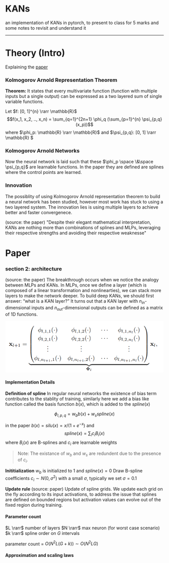 # KANs
an implementation of KANs in pytorch, to present to class for 5 marks and some notes to revisit and understand it

---

# Theory (Intro)
Explaining the [paper](https://arxiv.org/pdf/2404.19756)

### Kolmogorov Arnold Representation Theorem

**Theorem:** It states that every multivariate function (function with multiple inputs but a single output) can be expressed as a two layered sum of single variable functions.

Let $f: [0, 1]^{n} \rarr \mathbb{R}$ $$f(x_1, x_2, .., x_n) = \sum_{q=1}^{2n+1} \phi_q (\sum_{p=1}^{n} \psi_{p,q}(x_p))$$ where $\phi_p: \mathbb{R} \rarr \mathbb{R}$  and $\psi_{p,q}: [0, 1] \rarr \mathbb{R} $

### Kolmogorov Arnold Networks

Now the neural network is laid such that these $\phi_p \space \&\space \psi_{p,q}$ are learnable functions. In the paper they are defined are splines where the control points are learned.

### Innovation

The possiblity of using Kolmogorov Arnold representation theorem to build a neural network has been studied, however most work has stuck to using a two layered system. The innovation lies is using multiple layers to achieve better and faster convergenece. 

(source: the paper)
"Despite their elegant mathematical interpretation, KANs are nothing more than combinations of
splines and MLPs, leveraging their respective strengths and avoiding their respective weaknesse" 

# Paper

### section 2: architecture 

(source: the paper)
The breakthrough occurs when we notice the analogy between MLPs and KANs. In MLPs, once we define a layer (which is composed of a linear transformation and nonlinearties), we can stack more layers to make the network deeper. To build deep KANs, we should first answer: “what is a KAN layer?” It turns out that a KAN layer with $n_{in}$-dimensional inputs and $n_{out}$-dimensional outputs can be defined as a matrix of 1D functions.

![image](./imgs/matrix_representation.png)

#### Implementation Details
**Definition of spline**
In regular neural networks the existence of bias term contributes to the stablity of training, similarly here we add a bias like function called the basis function $b(x)$, which is added to the $spline(x)$

$$\phi_{l,p,q} = w_{b} b(x) + w_{s} spline(x)$$

in the paper $b(x) = silu(x) = x/(1 + e^{-x})$
and $$spline(x) = \sum_{i} c_i B_i(x)$$ where $B_i(x)$ are B-splines and $c_i$ are learnable weights

> Note: The existance of $w_b$ and $w_s$ are redundent due to the presence of $c_i$.


**Inititialization**
$w_b$ is initialized to 1 and $spline(x) = 0$
Draw B-spline coefficients $c_i \sim N(0, \sigma^{2})$ with a small $\sigma$, typically we set $\sigma = 0.1$

**Update rule**
(source: paper)
Update of spline grids. We update each grid on the fly according to its input activations, to address the issue that splines are defined on bounded regions but activation values can evolve out of the fixed region during training.

#### Parameter count

$L \rarr$ number of layers
$N \rarr$ max neuron (for worst case scenario)
$k \rarr$ spline order on $G$ intervals

parameter count = $O(N^{2}L(G+k)) \sim O(N^2LG)$

#### Approximation and scaling laws
